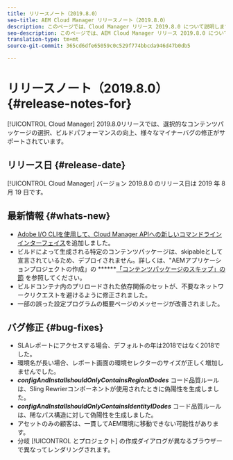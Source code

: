 ```yaml
---
title: リリースノート（2019.8.0）
seo-title: AEM Cloud Manager リリースノート（2019.8.0）
description: このページでは、Cloud Manager リリース 2019.8.0 について説明します。
seo-description: このページでは、AEM Cloud Manager リリース 2019.8.0 について説明します。
translation-type: tm+mt
source-git-commit: 365cd6dfe65059c0c529f774bbcda946d47b0db5

---
```


# リリースノート（2019.8.0） {#release-notes-for}

[!UICONTROL Cloud Manager] 2019.8.0リリースでは、選択的なコンテンツパッケージの選択、ビルドパフォーマンスの向上、様々なマイナーバグの修正がサポートされています。

## リリース日 {#release-date}

[!UICONTROL Cloud Manager] バージョン 2019.8.0 のリリース日は 2019 年 8 月 19 日です。

## 最新情報 {#whats-new}

* [Adobe I/O CLIを使用して、Cloud Manager APIへの新しいコマンドラインインターフェイス](https://github.com/adobe/aio-cli-plugin-cloudmanager)を追加しました。
* ビルドによって生成される特定のコンテンツパッケージは、skipableとして宣言されているため、デプロイされません。詳しくは、"AEMアプリケーションプロジェクトの作成」の ******[「コンテンツパッケージのスキップ」の節](create-an-application-project.md) を参照してください。
* ビルドコンテナ内のプリロードされた依存関係のセットが、不要なネットワークリクエストを避けるように修正されました。
* 一部の誤った設定プログラムの概要ページのメッセージが改善されました。

## バグ修正 {#bug-fixes}

* SLAレポートにアクセスする場合、デフォルトの年は2018ではなく2018でした。
* 環境名が長い場合、レポート画面の環境セレクターのサイズが正しく増加しませんでした。
* ***configAndInstallshouldOnlyContainsRegionIDodes*** コード品質ルールは、Sling Rewrierコンポーネントが使用されたときに偽陽性を生成しました。
* ***configAndInstallshouldOnlyContainsIdentityIDodes*** コード品質ルールは、稀なパス構造に対して偽陽性を生成しました。
* アセットのみの顧客は、一貫してAEM環境に移動できない可能性があります。
* 分岐 [!UICONTROL とプロジェクト] の作成ダイアログが異なるブラウザーで異なってレンダリングされます。
